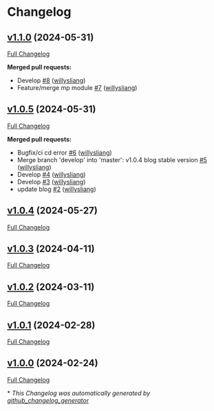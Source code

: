 # Changelog

## [v1.1.0](https://github.com/willysliang/core/tree/v1.1.0) (2024-05-31)

[Full Changelog](https://github.com/willysliang/core/compare/v1.0.5...v1.1.0)

**Merged pull requests:**

- Develop [\#8](https://github.com/willysliang/core/pull/8) ([willysliang](https://github.com/willysliang))
- Feature/merge mp module [\#7](https://github.com/willysliang/core/pull/7) ([willysliang](https://github.com/willysliang))

## [v1.0.5](https://github.com/willysliang/core/tree/v1.0.5) (2024-05-31)

[Full Changelog](https://github.com/willysliang/core/compare/v1.0.4...v1.0.5)

**Merged pull requests:**

- Bugfix/ci cd error [\#6](https://github.com/willysliang/core/pull/6) ([willysliang](https://github.com/willysliang))
- Merge branch 'develop' into 'master': v1.0.4 blog stable version [\#5](https://github.com/willysliang/core/pull/5) ([willysliang](https://github.com/willysliang))
- Develop [\#4](https://github.com/willysliang/core/pull/4) ([willysliang](https://github.com/willysliang))
- Develop [\#3](https://github.com/willysliang/core/pull/3) ([willysliang](https://github.com/willysliang))
- update blog [\#2](https://github.com/willysliang/core/pull/2) ([willysliang](https://github.com/willysliang))

## [v1.0.4](https://github.com/willysliang/core/tree/v1.0.4) (2024-05-27)

[Full Changelog](https://github.com/willysliang/core/compare/v1.0.3...v1.0.4)

## [v1.0.3](https://github.com/willysliang/core/tree/v1.0.3) (2024-04-11)

[Full Changelog](https://github.com/willysliang/core/compare/v1.0.2...v1.0.3)

## [v1.0.2](https://github.com/willysliang/core/tree/v1.0.2) (2024-03-11)

[Full Changelog](https://github.com/willysliang/core/compare/v1.0.1...v1.0.2)

## [v1.0.1](https://github.com/willysliang/core/tree/v1.0.1) (2024-02-28)

[Full Changelog](https://github.com/willysliang/core/compare/v1.0.0...v1.0.1)

## [v1.0.0](https://github.com/willysliang/core/tree/v1.0.0) (2024-02-24)

[Full Changelog](https://github.com/willysliang/core/compare/20820e88eb145f637818e67e7c6bd77380692b21...v1.0.0)



\* *This Changelog was automatically generated by [github_changelog_generator](https://github.com/github-changelog-generator/github-changelog-generator)*
